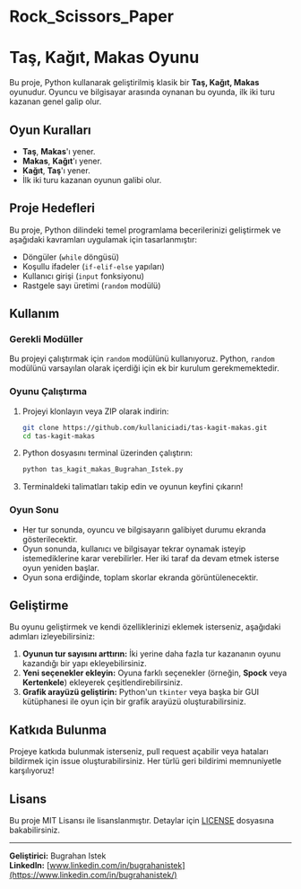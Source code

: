 # Rock_Scissors_Paper


# Taş, Kağıt, Makas Oyunu

Bu proje, Python kullanarak geliştirilmiş klasik bir **Taş, Kağıt, Makas** oyunudur. Oyuncu ve bilgisayar arasında oynanan bu oyunda, ilk iki turu kazanan genel galip olur.

## Oyun Kuralları

- **Taş**, **Makas**'ı yener.
- **Makas**, **Kağıt**'ı yener.
- **Kağıt**, **Taş**'ı yener.
- İlk iki turu kazanan oyunun galibi olur.

## Proje Hedefleri

Bu proje, Python dilindeki temel programlama becerilerinizi geliştirmek ve aşağıdaki kavramları uygulamak için tasarlanmıştır:

- Döngüler (`while` döngüsü)
- Koşullu ifadeler (`if-elif-else` yapıları)
- Kullanıcı girişi (`input` fonksiyonu)
- Rastgele sayı üretimi (`random` modülü)

## Kullanım

### Gerekli Modüller

Bu projeyi çalıştırmak için `random` modülünü kullanıyoruz. Python, `random` modülünü varsayılan olarak içerdiği için ek bir kurulum gerekmemektedir.

### Oyunu Çalıştırma

1. Projeyi klonlayın veya ZIP olarak indirin:
    ```bash
    git clone https://github.com/kullaniciadi/tas-kagit-makas.git
    cd tas-kagit-makas
    ```

2. Python dosyasını terminal üzerinden çalıştırın:
    ```bash
    python tas_kagit_makas_Bugrahan_Istek.py
    ```

3. Terminaldeki talimatları takip edin ve oyunun keyfini çıkarın!

### Oyun Sonu

- Her tur sonunda, oyuncu ve bilgisayarın galibiyet durumu ekranda gösterilecektir.
- Oyun sonunda, kullanıcı ve bilgisayar tekrar oynamak isteyip istemediklerine karar verebilirler. Her iki taraf da devam etmek isterse oyun yeniden başlar.
- Oyun sona erdiğinde, toplam skorlar ekranda görüntülenecektir.

## Geliştirme

Bu oyunu geliştirmek ve kendi özelliklerinizi eklemek isterseniz, aşağıdaki adımları izleyebilirsiniz:

1. **Oyunun tur sayısını arttırın:** İki yerine daha fazla tur kazananın oyunu kazandığı bir yapı ekleyebilirsiniz.
2. **Yeni seçenekler ekleyin:** Oyuna farklı seçenekler (örneğin, **Spock** veya **Kertenkele**) ekleyerek çeşitlendirebilirsiniz.
3. **Grafik arayüzü geliştirin:** Python'un `tkinter` veya başka bir GUI kütüphanesi ile oyun için bir grafik arayüzü oluşturabilirsiniz.

## Katkıda Bulunma

Projeye katkıda bulunmak isterseniz, pull request açabilir veya hataları bildirmek için issue oluşturabilirsiniz. Her türlü geri bildirimi memnuniyetle karşılıyoruz!

## Lisans

Bu proje MIT Lisansı ile lisanslanmıştır. Detaylar için [LICENSE](LICENSE) dosyasına bakabilirsiniz.

---

**Geliştirici:** Bugrahan Istek  
**LinkedIn:** [www.linkedin.com/in/bugrahanistek](https://www.linkedin.com/in/bugrahanistek/)
